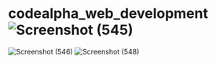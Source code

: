 # codealpha_web_development![Screenshot (545)](https://github.com/user-attachments/assets/ce33ebe6-8db3-4f82-b4fd-92cbf8f0b420)
![Screenshot (546)](https://github.com/user-attachments/assets/bf45189c-8be3-4741-947e-249379121a79)
![Screenshot (548)](https://github.com/user-attachments/assets/27c00396-4599-46a7-af27-9d54d3d1f1e0)
